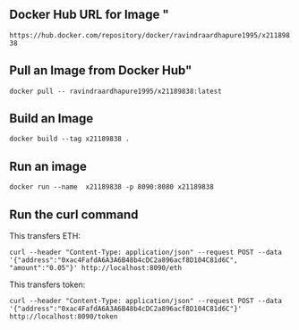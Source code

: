 ## Docker Hub URL for Image "
```https://hub.docker.com/repository/docker/ravindraardhapure1995/x21189838```

## Pull an Image from Docker Hub"
```docker pull -- ravindraardhapure1995/x21189838:latest```

## Build an Image ##

```docker build --tag x21189838 .```


## Run an image ##

```docker run --name  x21189838 -p 8090:8080 x21189838```

## Run the curl command ##

This transfers ETH:

```curl --header "Content-Type: application/json" --request POST --data '{"address":"0xac4FafdA6A3A6B48b4cDC2a896acf8D104C81d6C", "amount":"0.05"}' http://localhost:8090/eth```

This transfers token:

```curl --header "Content-Type: application/json" --request POST --data '{"address":"0xac4FafdA6A3A6B48b4cDC2a896acf8D104C81d6C"}' http://localhost:8090/token```

